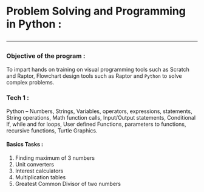 # Problem Solving and Programming in Python : <hr>
### Objective of the program :
To impart hands on training on visual programming tools such as Scratch and Raptor, Flowchart design tools such as Raptor and `Python` to solve complex problems.

### Tech 1 :
Python – Numbers, Strings, Variables, operators, expressions, statements, String operations, Math function calls, Input/Output statements, Conditional If, while and for loops, User defined Functions, parameters to functions, recursive functions, Turtle Graphics.

  #### Basics Tasks :
   1. Finding maximum of 3 numbers
   2. Unit converters
   3. Interest calculators
   4. Multiplication tables
   5. Greatest Common Divisor of two numbers
   


